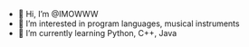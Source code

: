 - 👋 Hi, I’m @IMOWWW
- 👀 I’m interested in program languages, musical instruments
- 🌱 I’m currently learning Python, C++, Java


<!---
- 💞️ I’m looking to collaborate on ...
- 📫 How to reach me ...
--->
<!---
IMOWWW/IMOWWW is a ✨ special ✨ repository because its `README.md` (this file) appears on your GitHub profile.
You can click the Preview link to take a look at your changes.
--->
